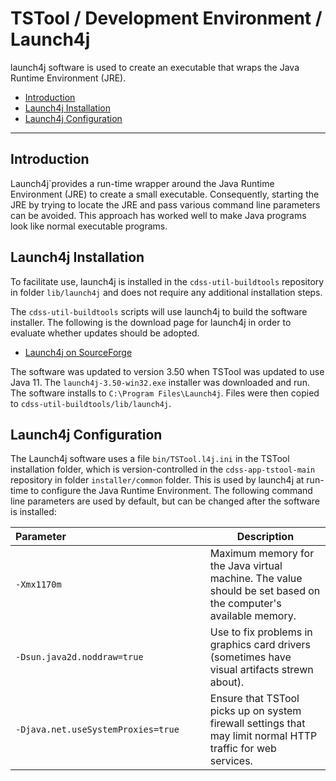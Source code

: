 # TSTool / Development Environment / Launch4j #

launch4j software is used to create an executable that wraps the Java Runtime Environment (JRE).

*   [Introduction](#introduction)
*   [Launch4j Installation](#launch4j-installation)
*   [Launch4j Configuration](#launch4j-configuration)

----

## Introduction ##

Launch4j`provides a run-time wrapper around the Java Runtime Environment (JRE) to create a small executable.
Consequently, starting the JRE by trying to locate the JRE and pass various command line parameters can be avoided.
This approach has worked well to make Java programs look like normal executable programs.

## Launch4j Installation ##

To facilitate use, launch4j is installed in the `cdss-util-buildtools` repository in
folder `lib/launch4j` and does not require any additional installation steps.

The `cdss-util-buildtools` scripts will use launch4j to build the software installer.
The following is the download page for launch4j in order to evaluate whether updates should be adopted.

*   [Launch4j on SourceForge](https://sourceforge.net/projects/launch4j/)

The software was updated to version 3.50 when TSTool was updated to use Java 11.
The `launch4j-3.50-win32.exe` installer was downloaded and run.
The software installs to `C:\Program Files\Launch4j`.
Files were then copied to `cdss-util-buildtools/lib/launch4j`.

## Launch4j Configuration ##

The Launch4j software uses a file `bin/TSTool.l4j.ini` in the TSTool installation folder,
which is version-controlled in the `cdss-app-tstool-main` repository in folder `installer/common` folder.
This is used by launch4j at run-time to configure the Java Runtime Environment.
The following command line parameters are used by default, but can be changed after the software is installed:

|**Parameter**&nbsp;&nbsp;&nbsp;&nbsp;&nbsp;&nbsp;&nbsp;&nbsp;&nbsp;&nbsp;&nbsp;&nbsp;&nbsp;&nbsp;&nbsp;&nbsp;&nbsp;&nbsp;&nbsp;&nbsp;&nbsp;&nbsp;&nbsp;&nbsp;&nbsp;&nbsp;&nbsp;&nbsp;&nbsp;&nbsp;&nbsp;&nbsp;&nbsp;&nbsp;&nbsp;&nbsp;&nbsp;&nbsp;&nbsp;&nbsp;&nbsp;&nbsp;&nbsp;&nbsp;&nbsp;&nbsp;&nbsp;&nbsp;&nbsp;&nbsp;|**Description**|
|--|--|
|`-Xmx1170m`                       |Maximum memory for the Java virtual machine.  The value should be set based on the computer's available memory.|
|`-Dsun.java2d.noddraw=true`       |Use to fix problems in graphics card drivers (sometimes have visual artifacts strewn about).|
|`-Djava.net.useSystemProxies=true`|Ensure that TSTool picks up on system firewall settings that may limit normal HTTP traffic for web services.|
